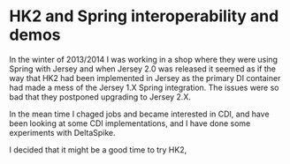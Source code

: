 
HK2 and Spring interoperability and demos
=========================================

In the winter of 2013/2014 I was working in a shop where they were using Spring with Jersey and when
Jersey 2.0 was released it seemed as if the way that HK2 had been implemented in Jersey as the primary 
DI container had made a mess of the Jersey 1.X Spring integration. The issues were so bad that they
postponed upgrading to Jersey 2.X.

In the mean time I chaged jobs and became interested in CDI, and have been looking at some CDI
implementations, and I have done some experiments with DeltaSpike.

I decided that it might be a good time to try HK2,


